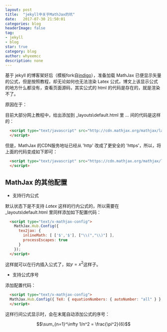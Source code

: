 ```yaml
---
layout: post
title:  "jekyll中关于MathJax的坑"
date:   2017-07-30 21:50:01
categories: blog
headerImage: false
tag:
- jekyll
- blog
star: true
category: blog
author: whyeemcc
description: none
---
```

基于 jekyll 的博客架好后（模板fork自[indigo](https://github.com/sergiokopplin/indigo)），准备加载 MathJax 已便显示矢量的公式，但是按照教程，却无论如何也无法渲染 Latex 公式，博文上该显示公式的地方什么都没有，查看页面源码，其实公式的 html 的代码是存在的，就是渲染不了。

原因在于：

目前大部分网上教程中，给出添加到 _layouts\default.html 里 <head>…</head> 间的代码是这样的：

```html
  <script type="text/javascript" src="http://cdn.mathjax.org/mathjax/latest/MathJax.js?config=TeX-AMS-MML_HTMLorMML">
  </script>
```

但是，MathJax 的CDN服务地址已经从 'http' 改成了更安全的 'https'，所以，将上面的代码变成如下即可：

```html
  <script type="text/javascript" src="https://cdn.mathjax.org/mathjax/latest/MathJax.js?config=TeX-AMS-MML_HTMLorMML">
  </script>
```

## MathJax 的其他配置

* 支持行内公式

默认状态下是不支持 $Latex$ 这样的行内公式的，所以需要在 _layouts\default.html 里同样添加如下配置代码：

```html
  <script type="text/x-mathjax-config">
    MathJax.Hub.Config({
      tex2jax: {
        inlineMath: [ ['$','$'], ["\\(","\\)"] ],
        processEscapes: true
      }
    });
  </script>
```

这样就可以在行内插入公式了，如$y=x^2$这样子。

* 支持公式序号

添加配置代码：

```html
  <script type="text/x-mathjax-config"> 
  MathJax.Hub.Config({ TeX: { equationNumbers: { autoNumber: "all" } } }); 
  </script>
```
这样行间公式显示时，会在末尾自动添加公式的序号：

$$\sum_{n=1}^\infty 1/n^2 = \frac{\pi^2}{6}$$
